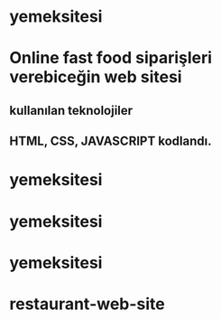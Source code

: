 <h1> yemeksitesi <h1>

Online fast food siparişleri verebiceğin web sitesi

<h2>kullanılan teknolojiler<h2>

HTML, CSS, JAVASCRIPT kodlandı.

# yemeksitesi
# yemeksitesi
# yemeksitesi
# restaurant-web-site
